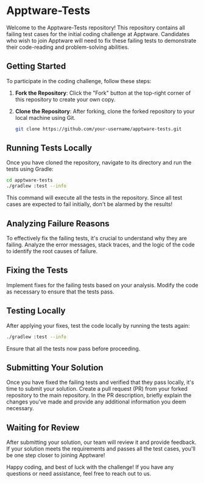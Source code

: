 # Apptware-Tests

Welcome to the Apptware-Tests repository! This repository contains all failing test cases for the initial coding challenge at Apptware. Candidates who wish to join Apptware will need to fix these failing tests to demonstrate their code-reading and problem-solving abilities.

## Getting Started

To participate in the coding challenge, follow these steps:

1. **Fork the Repository**: Click the "Fork" button at the top-right corner of this repository to create your own copy.

2. **Clone the Repository**: After forking, clone the forked repository to your local machine using Git.

    ```bash
    git clone https://github.com/your-username/apptware-tests.git
    ```

## Running Tests Locally

Once you have cloned the repository, navigate to its directory and run the tests using Gradle:

```bash
cd apptware-tests
./gradlew :test --info
```

This command will execute all the tests in the repository. Since all test cases are expected to fail initially, don't be alarmed by the results!

## Analyzing Failure Reasons

To effectively fix the failing tests, it's crucial to understand why they are failing. Analyze the error messages, stack traces, and the logic of the code to identify the root causes of failure.

## Fixing the Tests

Implement fixes for the failing tests based on your analysis. Modify the code as necessary to ensure that the tests pass.

## Testing Locally

After applying your fixes, test the code locally by running the tests again:

```bash
./gradlew :test --info
```

Ensure that all the tests now pass before proceeding.

## Submitting Your Solution

Once you have fixed the failing tests and verified that they pass locally, it's time to submit your solution. Create a pull request (PR) from your forked repository to the main repository. In the PR description, briefly explain the changes you've made and provide any additional information you deem necessary.

## Waiting for Review

After submitting your solution, our team will review it and provide feedback. If your solution meets the requirements and passes all the test cases, you'll be one step closer to joining Apptware!

Happy coding, and best of luck with the challenge! If you have any questions or need assistance, feel free to reach out to us.